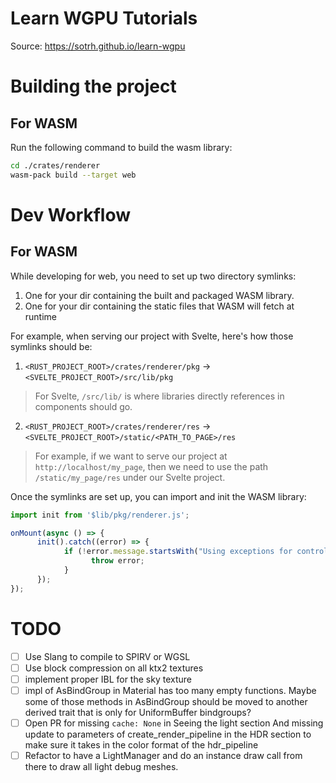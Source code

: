 # Learn WGPU Tutorials
Source: https://sotrh.github.io/learn-wgpu

# Building the project
## For WASM
Run the following command to build the wasm library:
```bash
cd ./crates/renderer
wasm-pack build --target web
```

# Dev Workflow
## For WASM
While developing for web, you need to set up two directory symlinks:
1. One for your dir containing the built and packaged WASM library.
2. One for your dir containing the static files that WASM will fetch at runtime

For example, when serving our project with Svelte, here's how those symlinks should be:
1. `<RUST_PROJECT_ROOT>/crates/renderer/pkg` -> `<SVELTE_PROJECT_ROOT>/src/lib/pkg`
> For Svelte, `/src/lib/` is where libraries directly references in components should go.

2. `<RUST_PROJECT_ROOT>/crates/renderer/res` -> `<SVELTE_PROJECT_ROOT>/static/<PATH_TO_PAGE>/res`
> For example, if we want to serve our project at `http://localhost/my_page`, then we
> need to use the path `/static/my_page/res` under our Svelte project.

Once the symlinks are set up, you can import and init the WASM library:
```typescript
import init from '$lib/pkg/renderer.js';

onMount(async () => {
      init().catch((error) => {
            if (!error.message.startsWith("Using exceptions for control flow,")) {
                  throw error;
            }
      });
});
```
 
# TODO
- [ ] Use Slang to compile to SPIRV or WGSL
- [ ] Use block compression on all ktx2 textures
- [ ] implement proper IBL for the sky texture
- [ ] impl of AsBindGroup in Material has too many empty functions. Maybe some of those methods in AsBindGroup should be moved to another derived trait that is only for UniformBuffer bindgroups?
- [ ] Open PR for missing `cache: None` in Seeing the light section
      And missing update to parameters of create_render_pipeline in the HDR section to make sure it takes in the color format of the hdr_pipeline
- [ ] Refactor to have a LightManager and do an instance draw call from there to draw all light debug meshes.
